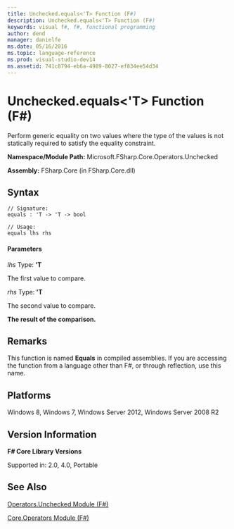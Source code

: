 ```yaml
---
title: Unchecked.equals<'T> Function (F#)
description: Unchecked.equals<'T> Function (F#)
keywords: visual f#, f#, functional programming
author: dend
manager: danielfe
ms.date: 05/16/2016
ms.topic: language-reference
ms.prod: visual-studio-dev14
ms.assetid: 741c8794-eb6a-4989-8027-ef834ee54d34 
---
```


# Unchecked.equals<'T> Function (F#)

Perform generic equality on two values where the type of the values is not statically required to satisfy the equality constraint.

**Namespace/Module Path:** Microsoft.FSharp.Core.Operators.Unchecked

**Assembly:** FSharp.Core (in FSharp.Core.dll)


## Syntax

```
// Signature:
equals : 'T -> 'T -> bool

// Usage:
equals lhs rhs
```

#### Parameters
*lhs*
Type: **'T**


The first value to compare.


*rhs*
Type: **'T**


The second value to compare.



**The result of the comparison.**
## Remarks
This function is named **Equals** in compiled assemblies. If you are accessing the function from a language other than F#, or through reflection, use this name.


## Platforms
Windows 8, Windows 7, Windows Server 2012, Windows Server 2008 R2


## Version Information
**F# Core Library Versions**

Supported in: 2.0, 4.0, Portable




## See Also
[Operators.Unchecked Module &#40;F&#35;&#41;](Operators.Unchecked-Module-%5BFSharp%5D.md)

[Core.Operators Module &#40;F&#35;&#41;](Core.Operators-Module-%5BFSharp%5D.md)

